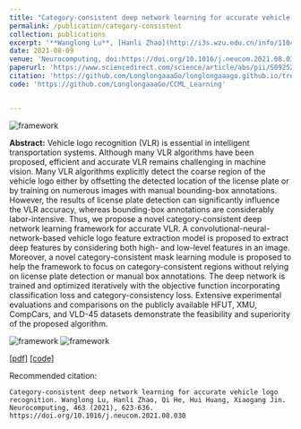```yaml
---
title: "Category-consistent deep network learning for accurate vehicle logo recognition"
permalink: /publication/category-consistent
collection: publications
excerpt: '**Wanglong Lu**, [Hanli Zhao](http://i3s.wzu.edu.cn/info/1104/1183.htm), [Qi He](http://i3s.wzu.edu.cn/info/1104/1181.htm), [Hui Huang](http://i3s.wzu.edu.cn/info/1104/1163.htm), [Xiaogang Jin](http://www.cad.zju.edu.cn/home/jin/).'
date: 2021-08-09
venue: 'Neurocomputing, doi:https://doi.org/10.1016/j.neucom.2021.08.030  (IF:5.719)'
paperurl: 'https://www.sciencedirect.com/science/article/abs/pii/S0925231221012145/'
citation: 'https://github.com/LonglongaaaGo/longlongaaago.github.io/tree/master/files/bibtex/CCM_S0925231221012145.bib'
code: 'https://github.com/LonglongaaaGo/CCML_Learning'


---
```

![framework](https://longlongaaago.github.io/images/publications/CCML_framework.png)

<b>Abstract:</b>
Vehicle logo recognition (VLR) is essential in intelligent transportation systems. Although many VLR algorithms have been
proposed, efficient and accurate VLR remains challenging in machine vision. Many VLR algorithms explicitly detect the coarse
region of the vehicle logo either by offsetting the detected location of the license plate or by training on numerous images with
manual bounding-box annotations. However, the results of license plate detection can significantly influence the VLR accuracy,
whereas bounding-box annotations are considerably labor-intensive. Thus, we propose a novel category-consistent deep network
learning framework for accurate VLR. A convolutional-neural-network-based vehicle logo feature extraction model is proposed
to extract deep features by considering both high- and low-level features in an image. Moreover, a novel category-consistent
mask learning module is proposed to help the framework to focus on category-consistent regions without relying on license plate
detection or manual box annotations. The deep network is trained and optimized iteratively with the objective function incorporating
classification loss and category-consistency loss. Extensive experimental evaluations and comparisons on the publicly available
HFUT, XMU, CompCars, and VLD-45 datasets demonstrate the feasibility and superiority of the proposed algorithm.

![framework](https://longlongaaago.github.io/images/publications/CCML_Table3.png)
![framework](https://longlongaaago.github.io/images/publications/CCML_Table4.png)


[[pdf]](https://www.sciencedirect.com/science/article/abs/pii/S0925231221012145)
[[code]](https://github.com/LonglongaaaGo/CCML_Learning)

Recommended citation: 
```
Category-consistent deep network learning for accurate vehicle logo recognition. Wanglong Lu, Hanli Zhao, Qi He, Hui Huang, Xiaogang Jin. Neurocomputing, 463 (2021), 623-636. https://doi.org/10.1016/j.neucom.2021.08.030 
```


